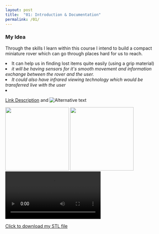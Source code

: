 ```yaml
---
layout: post
title:  "01: Introduction & Documentation"
permalink: /01/
---
```


### My Idea

Through the skills I learn within this course I intend to build a compact miniature rover which can go through places hard for us to reach.
<li>It can help us in finding lost items quite easily (using a grip material)<li>
<i>it will be having sensors for it's smooth movement and information exchange between the rover and the user.<li>
It could also have infrared viewing technology which would be transferred live with the user<li></i>



<!-- You can include comments that will not be translated to HTML -->

<!-- You can include links and images in the following format: -->

[Link Description](url) and ![Alternative text](Thought.jpg)


<!-- Or, you can also directly include HTML, for example to make a split image -->

<img src="Thought.jpg" style="height: 200px; max-width: 48%">
<img src="board2.jpg" style="height: 200px; max-width: 48%">

<!-- You can also use HTML tags to include a video -->
<video controls>
	<source src="demo.mp4" type="video/mp4">
</video>

<!-- Or to add a download link to any (reasonably small) file in your permalink directory -->

<a href='cube.stl' download>Click to download my STL file</a>


